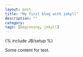 ```yaml
---
layout: post
title: "My first blog with jekyll"
description: ""
category: 
tags: [beginning, jekyll]
---
```

{% include JB/setup %}

Some content for test.
